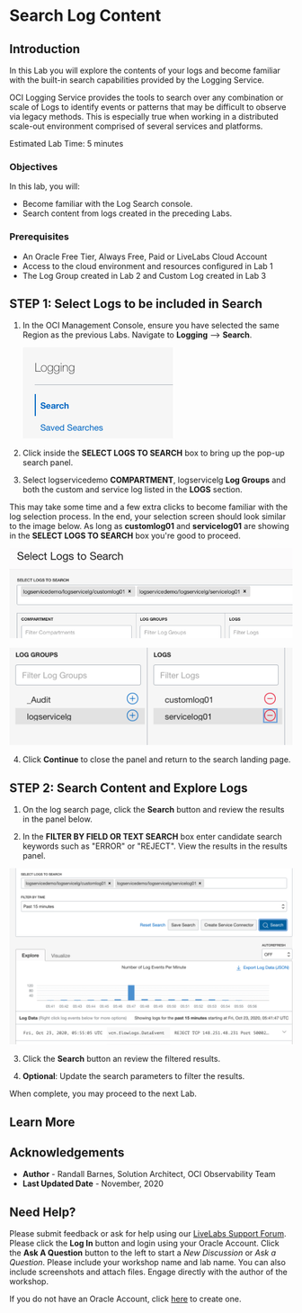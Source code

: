 # Search Log Content

## Introduction

In this Lab you will explore the contents of your logs and become familiar with the built-in search capabilities provided by the Logging Service.

OCI Logging Service provides the tools to search over any combination or scale of Logs to identify events or patterns that may be difficult to observe via legacy methods. This is especially true when working in a distributed scale-out environment comprised of several services and platforms.

Estimated Lab Time: 5 minutes


### Objectives

In this lab, you will:

* Become familiar with the Log Search console.
* Search content from logs created in the preceding Labs.

### Prerequisites

* An Oracle Free Tier, Always Free, Paid or LiveLabs Cloud Account
* Access to the cloud environment and resources configured in Lab 1
* The Log Group created in Lab 2 and Custom Log created in Lab 3

## **STEP 1**: Select Logs to be included in Search

1. In the OCI Management Console, ensure you have selected the same Region as the previous Labs.  Navigate to **Logging** --> **Search**.

    ![Log Search](images/log-search.png)

2. Click inside the **SELECT LOGS TO SEARCH** box to bring up the pop-up search panel.  

3.  Select logservicedemo **COMPARTMENT**, logservicelg **Log Groups** and both the custom and service log listed in the **LOGS** section.

   This may take some time and a few extra clicks to become familiar with the log selection process.  In the end, your selection screen should look similar to the image below.  As long as **customlog01** and **servicelog01** are showing in the **SELECT LOGS TO SEARCH** box you're good to proceed.


  ![Log Search](images/select-logs.png)

  ![Log Search](images/select-logs-1.png)

4.  Click **Continue** to close the panel and return to the search landing page.

## **STEP 2:** Search Content and Explore Logs

1.  On the log search page, click the **Search** button and review the results in the panel below.  

2.  In the **FILTER BY FIELD OR TEXT SEARCH** box enter candidate search keywords such as "ERROR" or "REJECT".  View the results in the results panel.  

  ![Log Search](images/explore-logs-combined.png)

3.  Click the **Search** button an review the filtered results.

4.  **Optional**: Update the search parameters to filter the results.

When complete, you may proceed to the next Lab.

## Learn More



## Acknowledgements
* **Author** - Randall Barnes, Solution Architect, OCI Observability Team
* **Last Updated Date** - November, 2020

## Need Help?
Please submit feedback or ask for help using our [LiveLabs Support Forum](https://community.oracle.com/tech/developers/categories/livelabsdiscussions). Please click the **Log In** button and login using your Oracle Account. Click the **Ask A Question** button to the left to start a *New Discussion* or *Ask a Question*.  Please include your workshop name and lab name.  You can also include screenshots and attach files.  Engage directly with the author of the workshop.

If you do not have an Oracle Account, click [here](https://profile.oracle.com/myprofile/account/create-account.jspx) to create one.
